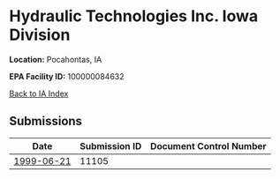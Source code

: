 # Hydraulic Technologies Inc. Iowa Division

**Location:** Pocahontas, IA

**EPA Facility ID:** 100000084632

[Back to IA Index](../../index.md)

## Submissions

| Date | Submission ID | Document Control Number |
|------|--------------|-------------------------|
| [1999-06-21](submissions/11105.md) | 11105 |  |
